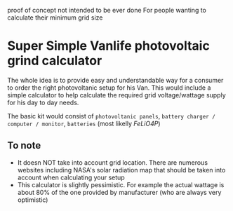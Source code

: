 proof of concept not intended to be ever done
For people wanting to calculate their minimum grid size

# Super Simple Vanlife photovoltaic grind calculator

The whole idea is to provide easy and understandable way for a consumer to order the right photovoltanic setup for his Van.
This would include a simple calculator to help calculate the required grid voltage/wattage supply for his day to day needs.

The basic kit would consist of `photovoltanic panels`, `battery charger / computer / monitor`, `batteries` (most likelly *FeLiO4P*)

## To note

  * It doesn NOT take into account grid location. There are numerous websites including NASA's solar radiation map that should be taken into account when calculating your setup
  * This calculator is slightly pessimistic. For example the actual wattage is about 80% of the one provided by manufacturer (who are always very optimistic)
